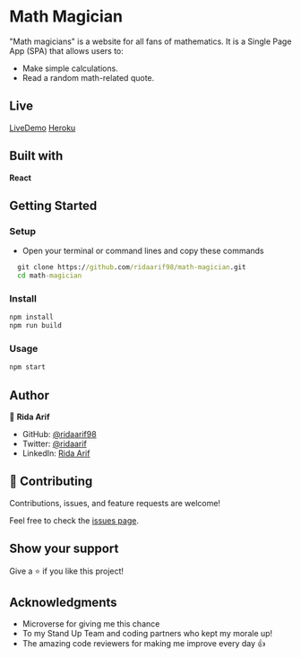 # Math Magician

"Math magicians" is a website for all fans of mathematics. It is a Single Page App (SPA) that allows users to:

- Make simple calculations.
- Read a random math-related quote.

## Live

[LiveDemo](https://ridaarif98.github.io/math-magician/)
[Heroku](https://murmuring-dusk-71749.herokuapp.com/)

## Built with

**React**

## Getting Started

### Setup

- Open your terminal or command lines and copy these commands

```cmd
  git clone https://github.com/ridaarif98/math-magician.git
  cd math-magician
```

### Install

```cmd
npm install
npm run build
```

### Usage

```cmd
npm start
```

## Author

👤 **Rida Arif**

- GitHub: [@ridaarif98](https://github.com/ridaarif98)
- Twitter: [@ridaarif](https://twitter.com/Rida29984906)
- LinkedIn: [Rida Arif](https://www.linkedin.com/in/rida-arif-90945520b/)

## 🤝 Contributing

Contributions, issues, and feature requests are welcome!

Feel free to check the [issues page](https://github.com/ridaarif98/math-magician/issues).

## Show your support

Give a ⭐️ if you like this project!

## Acknowledgments

- Microverse for giving me this chance
- To my Stand Up Team and coding partners who kept my morale up!
- The amazing code reviewers for making me improve every day :thumbsup:
